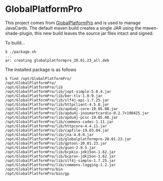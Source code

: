 # GlobalPlatformPro
This project comes from [GlobalPlatformPro](https://github.com/martinpaljak/GlobalPlatformPro) and is used to manage JavaCards.
The default maven build creates a single JAR using the maven-shade-plugin, this new build leaves the source jar files intact and signed.

To build...
```
$ ./package.sh
...
ar: creating globalplatformpro_20.01.23_all.deb
```

The installed package is as follows

```
$ find /opt/GlobalPlatformPro/
/opt/GlobalPlatformPro/
/opt/GlobalPlatformPro/lib
/opt/GlobalPlatformPro/lib/jopt-simple-5.0.4.jar
/opt/GlobalPlatformPro/lib/ber-tlv-1.0-9.jar
/opt/GlobalPlatformPro/lib/slf4j-api-1.7.25.jar
/opt/GlobalPlatformPro/lib/httpclient-4.5.8.jar
/opt/GlobalPlatformPro/lib/apdu4j-core-19.05.08.jar
/opt/GlobalPlatformPro/lib/apdu4j-jnasmartcardio-0.2.7+190425.jar
/opt/GlobalPlatformPro/lib/apdu4j-pcsc-19.05.08.jar
/opt/GlobalPlatformPro/lib/commons-codec-1.11.jar
/opt/GlobalPlatformPro/lib/httpcore-4.4.11.jar
/opt/GlobalPlatformPro/lib/capfile-19.03.04.jar
/opt/GlobalPlatformPro/lib/jna-4.0.0.jar
/opt/GlobalPlatformPro/lib/globalplatformpro-20.01.23.jar
/opt/GlobalPlatformPro/lib/gptool-20.01.23.jar
/opt/GlobalPlatformPro/lib/gson-2.8.5.jar
/opt/GlobalPlatformPro/lib/bcpkix-jdk15on-1.62.jar
/opt/GlobalPlatformPro/lib/bcprov-jdk15on-1.62.jar
/opt/GlobalPlatformPro/lib/slf4j-simple-1.7.25.jar
/opt/GlobalPlatformPro/lib/commons-logging-1.2.jar
/opt/GlobalPlatformPro/bin
/opt/GlobalPlatformPro/bin/gp
```
